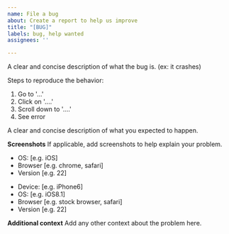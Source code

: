 ```yaml
---
name: File a bug
about: Create a report to help us improve
title: "[BUG]"
labels: bug, help wanted
assignees: ''

---
```


<!--**Describe the bug**-->
A clear and concise description of what the bug is. (ex: it crashes)

<!--**To Reproduce**-->
Steps to reproduce the behavior:
1. Go to '...'
2. Click on '....'
3. Scroll down to '....'
4. See error

<!--**Expected behavior**-->
A clear and concise description of what you expected to happen.

**Screenshots**
If applicable, add screenshots to help explain your problem.

<!--**Desktop (please complete the following information):**-->
 - OS: [e.g. iOS]
 - Browser [e.g. chrome, safari]
 - Version [e.g. 22]

<!--**Smartphone (please complete the following information):**-->
 - Device: [e.g. iPhone6]
 - OS: [e.g. iOS8.1]
 - Browser [e.g. stock browser, safari]
 - Version [e.g. 22]

**Additional context**
Add any other context about the problem here.
